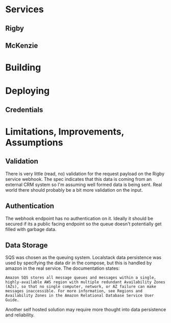 # Services

## Rigby

## McKenzie

# Building

# Deploying

## Credentials



# Limitations, Improvements, Assumptions

## Validation

There is very little (read, no) validation for the request payload on the Rigby
service webhook.  The spec indicates that this data is coming from an external
CRM system so I'm assuming well formed data is being sent. Real world there
should probably be a bit more validation on the input.

## Authentication

The webhook endpoint has no authentication on it. Ideally it should be secured
if its a public facing endpoint so the queue doesn't potentially get filled
with garbage data.

## Data Storage

SQS was chosen as the queuing system. Localstack data persistence was used by
specifying the data dir in the compose, but this is handled by amazon in the
real service. The documentation states:

```
Amazon SQS stores all message queues and messages within a single, highly-available AWS region with multiple redundant Availability Zones (AZs), so that no single computer, network, or AZ failure can make messages inaccessible. For more information, see Regions and Availability Zones in the Amazon Relational Database Service User Guide.
```

Another self hosted solution may require more thought into data persistence
and reliability.
